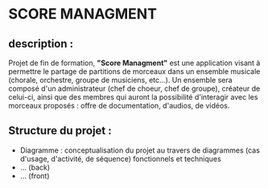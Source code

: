 # SCORE MANAGMENT

## description :

Projet de fin de formation, **"Score Managment"** est une application visant à permettre le partage de partitions de morceaux dans un ensemble musicale (chorale, orchestre, groupe de musiciens, etc...).
Un ensemble sera composé d'un administrateur (chef de choeur, chef de groupe), créateur de celui-ci, ainsi que des membres qui auront la possibilité d'interagir avec les morceaux proposés : offre de documentation, d'audios, de vidéos.

## Structure du projet :

- Diagramme : conceptualisation du projet au travers de diagrammes (cas d'usage, d'activité, de séquence) fonctionnels et techniques
- ... (back)
- ... (front)